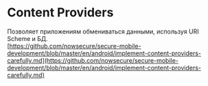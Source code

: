 # Content Providers

Позволяет приложениям обмениваться данными, используя URI Scheme и БД.  
[https://github.com/nowsecure/secure-mobile-development/blob/master/en/android/implement-content-providers-carefully.md](https://github.com/nowsecure/secure-mobile-development/blob/master/en/android/implement-content-providers-carefully.md)



